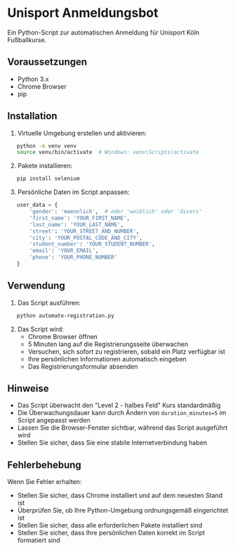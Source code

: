 # Unisport Anmeldungsbot

Ein Python-Script zur automatischen Anmeldung für Unisport Köln Fußballkurse.

## Voraussetzungen

- Python 3.x
- Chrome Browser
- pip

## Installation

1. Virtuelle Umgebung erstellen und aktivieren: 
```bash
   python -m venv venv
   source venv/bin/activate  # Windows: venv\Scripts\activate   
```

2. Pakete installieren:   
```bash
   pip install selenium   
```

3. Persönliche Daten im Script anpassen:   
```python
   user_data = {
       'gender': 'maennlich',  # oder 'weiblich' oder 'divers'
       'first_name': 'YOUR_FIRST_NAME',
       'last_name': 'YOUR_LAST_NAME', 
       'street': 'YOUR_STREET_AND_NUMBER',
       'city': 'YOUR_POSTAL_CODE_AND_CITY',
       'student_number': 'YOUR_STUDENT_NUMBER',
       'email': 'YOUR_EMAIL',
       'phone': 'YOUR_PHONE_NUMBER'
   }   
```

## Verwendung

1. Das Script ausführen:   
```bash
   python automate-registration.py  
```

2. Das Script wird:
   - Chrome Browser öffnen
   - 5 Minuten lang auf die Registrierungsseite überwachen
   - Versuchen, sich sofort zu registrieren, sobald ein Platz verfügbar ist
   - Ihre persönlichen Informationen automatisch eingeben
   - Das Registrierungsformular absenden

## Hinweise

- Das Script überwacht den "Level 2 - halbes Feld" Kurs standardmäßig
- Die Überwachungsdauer kann durch Ändern von `duration_minutes=5` im Script angepasst werden
- Lassen Sie die Browser-Fenster sichtbar, während das Script ausgeführt wird
- Stellen Sie sicher, dass Sie eine stabile Internetverbindung haben

## Fehlerbehebung

Wenn Sie Fehler erhalten:
- Stellen Sie sicher, dass Chrome installiert und auf dem neuesten Stand ist
- Überprüfen Sie, ob Ihre Python-Umgebung ordnungsgemäß eingerichtet ist
- Stellen Sie sicher, dass alle erforderlichen Pakete installiert sind
- Stellen Sie sicher, dass Ihre persönlichen Daten korrekt im Script formatiert sind